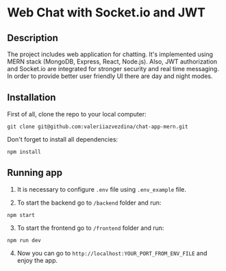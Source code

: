 # Web Chat with Socket.io and JWT

## Description

The project includes web application for chatting. It's implemented using MERN stack (MongoDB, Express, React, Node.js). Also, JWT authorization and Socket.io are integrated for stronger security and real time messaging. In order to provide better user friendly UI there are day and night modes.

## Installation

First of all, clone the repo to your local computer:

```
git clone git@github.com:valeriiazvezdina/chat-app-mern.git
```
Don't forget to install all dependencies:
```
npm install
```

## Running app

1. It is necessary to configure `.env` file using `.env_example` file.

2. To start the backend go to `/backend` folder and run:

```
npm start
```

3. To start the frontend go to `/frontend` folder and run:

```
npm run dev
```

4. Now you can go to `http://localhost:YOUR_PORT_FROM_ENV_FILE` and enjoy the app.
